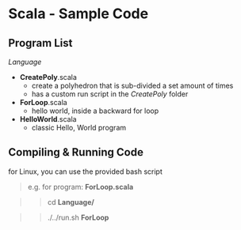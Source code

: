 Scala - Sample Code
===================

Program List
------------

*Language*

-  **CreatePoly**.scala
    - create a polyhedron that is sub-divided a set amount of times
    - has a custom run script in the *CreatePoly* folder
-  **ForLoop**.scala
    - hello world, inside a backward for loop
-  **HelloWorld**.scala
    - classic Hello, World program

Compiling & Running Code
------------------------

for Linux, you can use the provided bash script
>  e.g. for program: **ForLoop.scala**

> >  cd **Language/**

> >  ./../run.sh **ForLoop**
